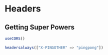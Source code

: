 # Headers

## Getting Super Powers





```julia
useCORS()

headersalways(["X-PINGOTHER" => "pingpong"])
```







